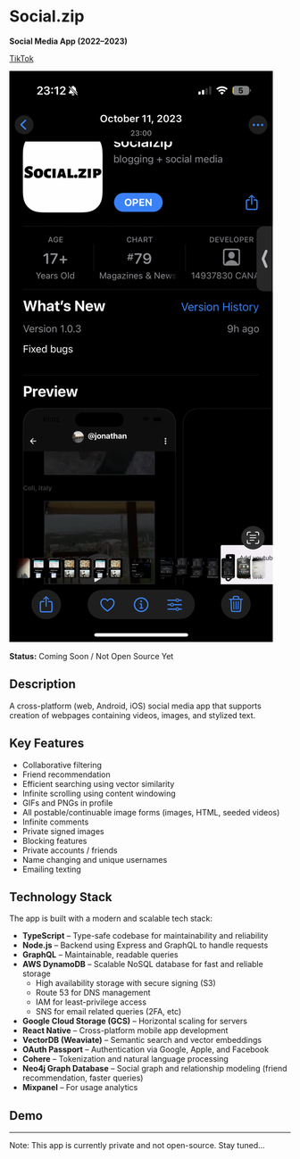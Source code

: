 # Social.zip  
**Social Media App (2022–2023)**  

[TikTok](https://www.tiktok.com/@social..zip)  

![App Store Image](app_store_image_of_app.PNG)  

**Status:** Coming Soon / Not Open Source Yet  

## Description
A cross-platform (web, Android, iOS) social media app that supports creation of webpages containing videos, images, and stylized text.

## Key Features
- Collaborative filtering
- Friend recommendation
- Efficient searching using vector similarity
- Infinite scrolling using content windowing
- GIFs and PNGs in profile
- All postable/continuable image forms (images, HTML, seeded videos)
- Infinite comments
- Private signed images
- Blocking features
- Private accounts / friends
- Name changing and unique usernames
- Emailing texting

## Technology Stack
The app is built with a modern and scalable tech stack:

- **TypeScript** – Type-safe codebase for maintainability and reliability  
- **Node.js** – Backend using Express and GraphQL to handle requests  
- **GraphQL** – Maintainable, readable queries  
- **AWS DynamoDB** – Scalable NoSQL database for fast and reliable storage  
  - High availability storage with secure signing (S3)  
  - Route 53 for DNS management  
  - IAM for least-privilege access
  - SNS for email related queries (2FA, etc)
- **Google Cloud Storage (GCS)** – Horizontal scaling for servers  
- **React Native** – Cross-platform mobile app development  
- **VectorDB (Weaviate)** – Semantic search and vector embeddings  
- **OAuth Passport** – Authentication via Google, Apple, and Facebook  
- **Cohere** – Tokenization and natural language processing  
- **Neo4j Graph Database** – Social graph and relationship modeling (friend recommendation, faster queries)  
- **Mixpanel** – For usage analytics

## Demo

---

Note: This app is currently private and not open-source. Stay tuned...
